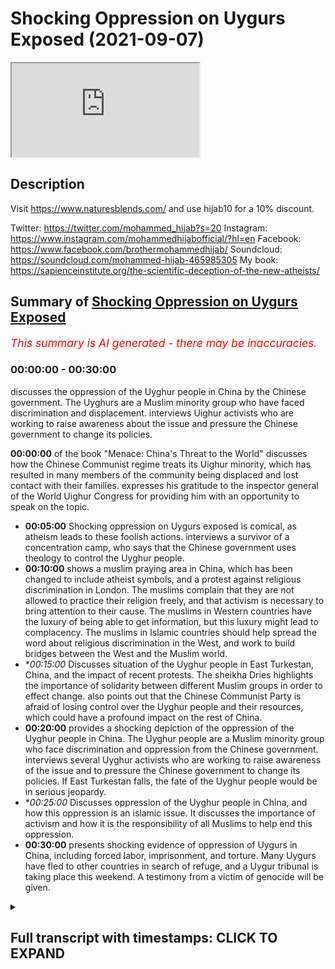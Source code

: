 # Shocking  Oppression on Uygurs Exposed (2021-09-07)

<iframe loading='lazy' src='https://www.youtube.com/embed/zV3CBrQuYGE'></iframe>

## Description

Visit https://www.naturesblends.com/ and use hijab10 for a 10% discount. 

Twitter: https://twitter.com/mohammed_hijab?s=20
Instagram: https://www.instagram.com/mohammedhijabofficial/?hl=en
Facebook: https://www.facebook.com/brothermohammedhijab/
Soundcloud: https://soundcloud.com/mohammed-hijab-465985305
My book: https://sapienceinstitute.org/the-scientific-deception-of-the-new-atheists/

## Summary of [Shocking Oppression on Uygurs Exposed](https://www.youtube.com/watch?v=zV3CBrQuYGE)


*<span style="color:red; font-size:125%">This summary is AI generated - there may be inaccuracies</span>. [](/)*

### <a onclick="modifyYTiframeseektime('0')">00:00:00</a> - <a onclick="modifyYTiframeseektime('1800')">00:30:00</a>

 discusses the oppression of the Uyghur people in China by the Chinese government. The Uyghurs are a Muslim minority group who have faced discrimination and displacement.  interviews Uighur activists who are working to raise awareness about the issue and pressure the Chinese government to change its policies.

**<a onclick="modifyYTiframeseektime('0')">00:00:00</a>** of the book "Menace: China's Threat to the World" discusses how the Chinese Communist regime treats its Uighur minority, which has resulted in many members of the community being displaced and lost contact with their families. expresses his gratitude to the inspector general of the World Uighur Congress for providing him with an opportunity to speak on the topic.
* **<a onclick="modifyYTiframeseektime('300')">00:05:00</a>** Shocking oppression on Uygurs exposed is comical, as atheism leads to these foolish actions. interviews a survivor of a concentration camp, who says that the Chinese government uses theology to control the Uyghur people.
* **<a onclick="modifyYTiframeseektime('600')">00:10:00</a>**  shows a muslim praying area in China, which has been changed to include atheist symbols, and a protest against religious discrimination in London. The muslims complain that they are not allowed to practice their religion freely, and that activism is necessary to bring attention to their cause. The muslims in Western countries have the luxury of being able to get information, but this luxury might lead to complacency. The muslims in Islamic countries should help spread the word about religious discrimination in the West, and work to build bridges between the West and the Muslim world.
* **<a onclick="modifyYTiframeseektime('900')">00:15:00</a>* Discusses situation of the Uyghur people in East Turkestan, China, and the impact of recent protests. The sheikha Dries highlights the importance of solidarity between different Muslim groups in order to effect change.  also points out that the Chinese Communist Party is afraid of losing control over the Uyghur people and their resources, which could have a profound impact on the rest of China.
* **<a onclick="modifyYTiframeseektime('1200')">00:20:00</a>**  provides a shocking depiction of the oppression of the Uyghur people in China. The Uyghur people are a Muslim minority group who face discrimination and oppression from the Chinese government.  interviews several Uyghur activists who are working to raise awareness of the issue and to pressure the Chinese government to change its policies. If East Turkestan falls, the fate of the Uyghur people would be in serious jeopardy.
* **<a onclick="modifyYTiframeseektime('1500')">00:25:00</a>* Discusses oppression of the Uyghur people in China, and how this oppression is an islamic issue. It discusses the importance of activism and how it is the responsibility of all Muslims to help end this oppression.
* **<a onclick="modifyYTiframeseektime('1800')">00:30:00</a>**  presents shocking evidence of oppression of Uygurs in China, including forced labor, imprisonment, and torture. Many Uygurs have fled to other countries in search of refuge, and a Uygur tribunal is taking place this weekend. A testimony from a victim of genocide will be given.

<details><summary><h2>Full transcript with timestamps: CLICK TO EXPAND</h2></summary>

<a onclick="modifyYTiframeseektime('3')">0:00:03</a> how are you guys doing i am joined with  
<a onclick="modifyYTiframeseektime('5')">0:00:05</a> a very very special guest that i'm not  
<a onclick="modifyYTiframeseektime('6')">0:00:06</a> talking about  
<a onclick="modifyYTiframeseektime('8')">0:00:08</a> he is very special but we're talking  
<a onclick="modifyYTiframeseektime('9')">0:00:09</a> about  
<a onclick="modifyYTiframeseektime('11')">0:00:11</a> who is the inspector general of the  
<a onclick="modifyYTiframeseektime('13')">0:00:13</a> world uighur congress assalamu  
<a onclick="modifyYTiframeseektime('18')">0:00:18</a> it's a pleasure to have you it's a it's  
<a onclick="modifyYTiframeseektime('19')">0:00:19</a> a real pleasure to have you finally i  
<a onclick="modifyYTiframeseektime('21')">0:00:21</a> mean we you know sabor has said some  
<a onclick="modifyYTiframeseektime('23')">0:00:23</a> really amazing things about you and we  
<a onclick="modifyYTiframeseektime('24')">0:00:24</a> know the work that you're doing in terms  
<a onclick="modifyYTiframeseektime('26')">0:00:26</a> of the activism and indeed the academia  
<a onclick="modifyYTiframeseektime('28')">0:00:28</a> i mean this is a book of yours isn't it  
<a onclick="modifyYTiframeseektime('30')">0:00:30</a> yes  
<a onclick="modifyYTiframeseektime('31')">0:00:31</a> i'm very honored uh to have this  
<a onclick="modifyYTiframeseektime('33')">0:00:33</a> opportunity especially my from my uh  
<a onclick="modifyYTiframeseektime('36')">0:00:36</a> brothers and sisters in face my own  
<a onclick="modifyYTiframeseektime('39')">0:00:39</a> religion  
<a onclick="modifyYTiframeseektime('40')">0:00:40</a> talking about their brothers and sisters  
<a onclick="modifyYTiframeseektime('43')">0:00:43</a> and the voiceless people right now in  
<a onclick="modifyYTiframeseektime('45')">0:00:45</a> concentration camp in china  
<a onclick="modifyYTiframeseektime('47')">0:00:47</a> where they have to denounce their  
<a onclick="modifyYTiframeseektime('49')">0:00:49</a> religion  
<a onclick="modifyYTiframeseektime('50')">0:00:50</a> the coffee of qurans were burnt the  
<a onclick="modifyYTiframeseektime('53')">0:00:53</a> mosque turned in the  
<a onclick="modifyYTiframeseektime('55')">0:00:55</a> uh  
<a onclick="modifyYTiframeseektime('56')">0:00:56</a> bars  
<a onclick="modifyYTiframeseektime('57')">0:00:57</a> and  
<a onclick="modifyYTiframeseektime('58')">0:00:58</a> they see islam religion as a illness  
<a onclick="modifyYTiframeseektime('61')">0:01:01</a> backwardness  
<a onclick="modifyYTiframeseektime('62')">0:01:02</a> and they want to the chinese communist  
<a onclick="modifyYTiframeseektime('65')">0:01:05</a> regime want to rewrite the quran openly  
<a onclick="modifyYTiframeseektime('67')">0:01:07</a> telling a chinese version of islam  
<a onclick="modifyYTiframeseektime('71')">0:01:11</a> and in this time  
<a onclick="modifyYTiframeseektime('72')">0:01:12</a> uh  
<a onclick="modifyYTiframeseektime('73')">0:01:13</a> to have you now in your show like your  
<a onclick="modifyYTiframeseektime('76')">0:01:16</a> brother  
<a onclick="modifyYTiframeseektime('76')">0:01:16</a> and it's very honor just for me like  
<a onclick="modifyYTiframeseektime('80')">0:01:20</a> uh who has uh doesn't know if  
<a onclick="modifyYTiframeseektime('84')">0:01:24</a> my father  
<a onclick="modifyYTiframeseektime('85')">0:01:25</a> mother or my sisters and the brother  
<a onclick="modifyYTiframeseektime('87')">0:01:27</a> alive or not almost four years  
<a onclick="modifyYTiframeseektime('90')">0:01:30</a> i'm not only one i'm one of the hundreds  
<a onclick="modifyYTiframeseektime('93')">0:01:33</a> uh thousands of weaker people around the  
<a onclick="modifyYTiframeseektime('96')">0:01:36</a> world in diaspora  
<a onclick="modifyYTiframeseektime('98')">0:01:38</a> we go in the bed you know without  
<a onclick="modifyYTiframeseektime('100')">0:01:40</a> knowing knowing our loved one is still  
<a onclick="modifyYTiframeseektime('103')">0:01:43</a> life or not our sister is raped or not  
<a onclick="modifyYTiframeseektime('107')">0:01:47</a> our children you know raising an  
<a onclick="modifyYTiframeseektime('110')">0:01:50</a> atheist system and these circumstances  
<a onclick="modifyYTiframeseektime('113')">0:01:53</a> uh we in diaspora so we were people left  
<a onclick="modifyYTiframeseektime('116')">0:01:56</a> alone  
<a onclick="modifyYTiframeseektime('117')">0:01:57</a> and uh we need you know like a like a  
<a onclick="modifyYTiframeseektime('121')">0:02:01</a> talk like this and that did give us you  
<a onclick="modifyYTiframeseektime('123')">0:02:03</a> know hope  
<a onclick="modifyYTiframeseektime('124')">0:02:04</a> and  
<a onclick="modifyYTiframeseektime('125')">0:02:05</a> uh  
<a onclick="modifyYTiframeseektime('126')">0:02:06</a> i'm very uh happy  
<a onclick="modifyYTiframeseektime('128')">0:02:08</a> to be with you thank you well i what you  
<a onclick="modifyYTiframeseektime('130')">0:02:10</a> just said there really struck a chord in  
<a onclick="modifyYTiframeseektime('133')">0:02:13</a> my heart because it was something i mean  
<a onclick="modifyYTiframeseektime('135')">0:02:15</a> we've heard this before with dr borhan  
<a onclick="modifyYTiframeseektime('137')">0:02:17</a> haven't we i know it's just so painful  
<a onclick="modifyYTiframeseektime('139')">0:02:19</a> to hear so it makes me  
<a onclick="modifyYTiframeseektime('141')">0:02:21</a> like the emotions it stirs within me  
<a onclick="modifyYTiframeseektime('143')">0:02:23</a> when someone says this to me is you feel  
<a onclick="modifyYTiframeseektime('145')">0:02:25</a> sad you feel sorry but then you feel so  
<a onclick="modifyYTiframeseektime('146')">0:02:26</a> angry as well don't you just knowing  
<a onclick="modifyYTiframeseektime('148')">0:02:28</a> that there are people out there  
<a onclick="modifyYTiframeseektime('150')">0:02:30</a> that are responsible for this kind of  
<a onclick="modifyYTiframeseektime('151')">0:02:31</a> thing yeah you know i want to ask you a  
<a onclick="modifyYTiframeseektime('153')">0:02:33</a> little bit more about your story  
<a onclick="modifyYTiframeseektime('158')">0:02:38</a> tell us you've just said something like  
<a onclick="modifyYTiframeseektime('160')">0:02:40</a> i've never heard from that many human  
<a onclick="modifyYTiframeseektime('161')">0:02:41</a> beings in the world  
<a onclick="modifyYTiframeseektime('163')">0:02:43</a> even in the worst most affected areas in  
<a onclick="modifyYTiframeseektime('166')">0:02:46</a> the world and i've been  
<a onclick="modifyYTiframeseektime('167')">0:02:47</a> to bad areas most badly affected areas  
<a onclick="modifyYTiframeseektime('170')">0:02:50</a> i've been to cox's bazar seen the the  
<a onclick="modifyYTiframeseektime('172')">0:02:52</a> rohingya i've seen people in outer  
<a onclick="modifyYTiframeseektime('174')">0:02:54</a> sub-saharan africa i've seen people in  
<a onclick="modifyYTiframeseektime('176')">0:02:56</a> the middle east i've seen it but  
<a onclick="modifyYTiframeseektime('178')">0:02:58</a> many people don't not many people have  
<a onclick="modifyYTiframeseektime('180')">0:03:00</a> the same kind of thing that they can  
<a onclick="modifyYTiframeseektime('182')">0:03:02</a> tell me that they don't know where their  
<a onclick="modifyYTiframeseektime('184')">0:03:04</a> family are still alive or not  
<a onclick="modifyYTiframeseektime('186')">0:03:06</a> when was the last time you spoke to your  
<a onclick="modifyYTiframeseektime('188')">0:03:08</a> parents  
<a onclick="modifyYTiframeseektime('189')">0:03:09</a> last time i spoke my mom 25th april  
<a onclick="modifyYTiframeseektime('193')">0:03:13</a> 2017.  
<a onclick="modifyYTiframeseektime('196')">0:03:16</a> i have a open letter to my mom end of  
<a onclick="modifyYTiframeseektime('199')">0:03:19</a> this book  
<a onclick="modifyYTiframeseektime('200')">0:03:20</a> and  
<a onclick="modifyYTiframeseektime('201')">0:03:21</a> you know uh  
<a onclick="modifyYTiframeseektime('203')">0:03:23</a> what  
<a onclick="modifyYTiframeseektime('204')">0:03:24</a> every day uh if i pray whatever do i do  
<a onclick="modifyYTiframeseektime('208')">0:03:28</a> i i tell you know allah  
<a onclick="modifyYTiframeseektime('219')">0:03:39</a> have mercy on uh living on our debt yes  
<a onclick="modifyYTiframeseektime('222')">0:03:42</a> if they did allah bless them if they're  
<a onclick="modifyYTiframeseektime('225')">0:03:45</a> alive allah bless them that is the pray  
<a onclick="modifyYTiframeseektime('229')">0:03:49</a> right now you know  
<a onclick="modifyYTiframeseektime('230')">0:03:50</a> as we were muslim uh we are doing uh  
<a onclick="modifyYTiframeseektime('234')">0:03:54</a> right now and  
<a onclick="modifyYTiframeseektime('236')">0:03:56</a> i want to tell uh one simple story  
<a onclick="modifyYTiframeseektime('241')">0:04:01</a> the chinese communist regime  
<a onclick="modifyYTiframeseektime('244')">0:04:04</a> if they put  
<a onclick="modifyYTiframeseektime('245')">0:04:05</a> a person in concentration camp  
<a onclick="modifyYTiframeseektime('248')">0:04:08</a> this now because i interviewed some  
<a onclick="modifyYTiframeseektime('251')">0:04:11</a> campus survivor for this book they put  
<a onclick="modifyYTiframeseektime('254')">0:04:14</a> in this video continue this is a book  
<a onclick="modifyYTiframeseektime('256')">0:04:16</a> that you can get online yes uh it's in  
<a onclick="modifyYTiframeseektime('258')">0:04:18</a> amazon it's called menace  
<a onclick="modifyYTiframeseektime('261')">0:04:21</a> yes you get on amazon yes okay there is  
<a onclick="modifyYTiframeseektime('264')">0:04:24</a> a kindle version tour and  
<a onclick="modifyYTiframeseektime('266')">0:04:26</a> you can download worldwide and they if  
<a onclick="modifyYTiframeseektime('269')">0:04:29</a> they put in the jail first time they  
<a onclick="modifyYTiframeseektime('270')">0:04:30</a> tell them you know  
<a onclick="modifyYTiframeseektime('272')">0:04:32</a> they will  
<a onclick="modifyYTiframeseektime('274')">0:04:34</a> tell them you are here  
<a onclick="modifyYTiframeseektime('276')">0:04:36</a> nobodies no you are here  
<a onclick="modifyYTiframeseektime('279')">0:04:39</a> your relatives don't know you are here  
<a onclick="modifyYTiframeseektime('282')">0:04:42</a> even  
<a onclick="modifyYTiframeseektime('284')">0:04:44</a> your god doesn't know australia you are  
<a onclick="modifyYTiframeseektime('287')">0:04:47</a> here  
<a onclick="modifyYTiframeseektime('288')">0:04:48</a> if he knows  
<a onclick="modifyYTiframeseektime('289')">0:04:49</a> he should come  
<a onclick="modifyYTiframeseektime('291')">0:04:51</a> pick  
<a onclick="modifyYTiframeseektime('292')">0:04:52</a> you up  
<a onclick="modifyYTiframeseektime('293')">0:04:53</a> this is this is  
<a onclick="modifyYTiframeseektime('295')">0:04:55</a> this this attack is this they have no  
<a onclick="modifyYTiframeseektime('297')">0:04:57</a> idea  
<a onclick="modifyYTiframeseektime('298')">0:04:58</a> yeah they have no idea how that word  
<a onclick="modifyYTiframeseektime('299')">0:04:59</a> will come us to want them did they have  
<a onclick="modifyYTiframeseektime('301')">0:05:01</a> no idea how that word will come back to  
<a onclick="modifyYTiframeseektime('303')">0:05:03</a> haunt them that very word  
<a onclick="modifyYTiframeseektime('305')">0:05:05</a> yes it's it's comical that the the  
<a onclick="modifyYTiframeseektime('307')">0:05:07</a> atheism leads to them to this kind of  
<a onclick="modifyYTiframeseektime('309')">0:05:09</a> foolishness yes and sorry sorry to  
<a onclick="modifyYTiframeseektime('311')">0:05:11</a> interrupt you but i have to make a  
<a onclick="modifyYTiframeseektime('312')">0:05:12</a> comment about this really  
<a onclick="modifyYTiframeseektime('314')">0:05:14</a> it shows you  
<a onclick="modifyYTiframeseektime('315')">0:05:15</a> for those individuals who say that  
<a onclick="modifyYTiframeseektime('319')">0:05:19</a> atheism materialism all these kinds have  
<a onclick="modifyYTiframeseektime('321')">0:05:21</a> nothing to do  
<a onclick="modifyYTiframeseektime('322')">0:05:22</a> with  
<a onclick="modifyYTiframeseektime('323')">0:05:23</a> on the ground stuff these guys are  
<a onclick="modifyYTiframeseektime('325')">0:05:25</a> attacking religion  
<a onclick="modifyYTiframeseektime('326')">0:05:26</a> on on atheistic grounds your god doesn't  
<a onclick="modifyYTiframeseektime('328')">0:05:28</a> what have you got so why is he bringing  
<a onclick="modifyYTiframeseektime('330')">0:05:30</a> theology into this yeah absolutely as  
<a onclick="modifyYTiframeseektime('332')">0:05:32</a> you'll find in his book the  
<a onclick="modifyYTiframeseektime('334')">0:05:34</a> concentration camp survivors  
<a onclick="modifyYTiframeseektime('336')">0:05:36</a> give a detailed account what happens one  
<a onclick="modifyYTiframeseektime('338')">0:05:38</a> of the uh survivors uh sister zuma dawud  
<a onclick="modifyYTiframeseektime('341')">0:05:41</a> who uh i interviewed previously as well  
<a onclick="modifyYTiframeseektime('344')">0:05:44</a> she said on the first day when you're  
<a onclick="modifyYTiframeseektime('346')">0:05:46</a> there they teach you that there is no  
<a onclick="modifyYTiframeseektime('347')">0:05:47</a> allah like that's part of their  
<a onclick="modifyYTiframeseektime('349')">0:05:49</a> curriculum why is that why are they so  
<a onclick="modifyYTiframeseektime('350')">0:05:50</a> angry about the theology  
<a onclick="modifyYTiframeseektime('353')">0:05:53</a> well i just wanted to so in association  
<a onclick="modifyYTiframeseektime('356')">0:05:56</a> they have built these camps they've  
<a onclick="modifyYTiframeseektime('357')">0:05:57</a> built these concrete prisons they have  
<a onclick="modifyYTiframeseektime('360')">0:06:00</a> spent millions of pounds and they have  
<a onclick="modifyYTiframeseektime('362')">0:06:02</a> erected these structures in east  
<a onclick="modifyYTiframeseektime('365')">0:06:05</a> turkestan because the people refuse to  
<a onclick="modifyYTiframeseektime('367')">0:06:07</a> give up  
<a onclick="modifyYTiframeseektime('368')">0:06:08</a> that's why they exist because if the  
<a onclick="modifyYTiframeseektime('369')">0:06:09</a> uyghurs gave up  
<a onclick="modifyYTiframeseektime('371')">0:06:11</a> there would be no need for these camps  
<a onclick="modifyYTiframeseektime('372')">0:06:12</a> so these camps exist because the people  
<a onclick="modifyYTiframeseektime('374')">0:06:14</a> refuse to give up islam if you're if you  
<a onclick="modifyYTiframeseektime('376')">0:06:16</a> look uh  
<a onclick="modifyYTiframeseektime('378')">0:06:18</a> i will cut you will cut  
<a onclick="modifyYTiframeseektime('382')">0:06:22</a> there are a 1.4 billion people living in  
<a onclick="modifyYTiframeseektime('386')">0:06:26</a> china  
<a onclick="modifyYTiframeseektime('387')">0:06:27</a> and that we were muslim uh what the  
<a onclick="modifyYTiframeseektime('389')">0:06:29</a> chinese in their statistic it's always  
<a onclick="modifyYTiframeseektime('392')">0:06:32</a> the lowest they say 12 million uh we  
<a onclick="modifyYTiframeseektime('395')">0:06:35</a> were muslims  
<a onclick="modifyYTiframeseektime('397')">0:06:37</a> with the kazakh as other turkic muslims  
<a onclick="modifyYTiframeseektime('400')">0:06:40</a> maybe you are we are 15 million muslims  
<a onclick="modifyYTiframeseektime('404')">0:06:44</a> they couldn't  
<a onclick="modifyYTiframeseektime('406')">0:06:46</a> eradicate our religion or culture last  
<a onclick="modifyYTiframeseektime('409')">0:06:49</a> 17 70 years  
<a onclick="modifyYTiframeseektime('412')">0:06:52</a> we you know they they this is not the  
<a onclick="modifyYTiframeseektime('415')">0:06:55</a> first time they burnt a copy of korans  
<a onclick="modifyYTiframeseektime('418')">0:06:58</a> they burnt a coffee of qurans and then  
<a onclick="modifyYTiframeseektime('421')">0:07:01</a> greatly forward in 60s culture  
<a onclick="modifyYTiframeseektime('424')">0:07:04</a> revolution in 70s  
<a onclick="modifyYTiframeseektime('426')">0:07:06</a> they you know destroyed the mosque at  
<a onclick="modifyYTiframeseektime('428')">0:07:08</a> that time even look in kashgar is it  
<a onclick="modifyYTiframeseektime('430')">0:07:10</a> like a bohara or samarkand the ancient  
<a onclick="modifyYTiframeseektime('432')">0:07:12</a> city in central asia where the madrid  
<a onclick="modifyYTiframeseektime('435')">0:07:15</a> you know for the theology for islamic  
<a onclick="modifyYTiframeseektime('437')">0:07:17</a> religion  
<a onclick="modifyYTiframeseektime('439')">0:07:19</a> very famous city  
<a onclick="modifyYTiframeseektime('441')">0:07:21</a> they left there in the  
<a onclick="modifyYTiframeseektime('443')">0:07:23</a> end of seventies  
<a onclick="modifyYTiframeseektime('445')">0:07:25</a> two mosque in in kashkar  
<a onclick="modifyYTiframeseektime('448')">0:07:28</a> but  
<a onclick="modifyYTiframeseektime('449')">0:07:29</a> we as a we were muslim you know we get a  
<a onclick="modifyYTiframeseektime('452')">0:07:32</a> little bit  
<a onclick="modifyYTiframeseektime('454')">0:07:34</a> uh  
<a onclick="modifyYTiframeseektime('454')">0:07:34</a> of a little bit tolerated freedom we  
<a onclick="modifyYTiframeseektime('457')">0:07:37</a> built our mosque  
<a onclick="modifyYTiframeseektime('459')">0:07:39</a> we you know get our religion again yes  
<a onclick="modifyYTiframeseektime('462')">0:07:42</a> and  
<a onclick="modifyYTiframeseektime('462')">0:07:42</a> our religion islamic religion  
<a onclick="modifyYTiframeseektime('465')">0:07:45</a> saved us  
<a onclick="modifyYTiframeseektime('466')">0:07:46</a> to become kafir or like a high chinese  
<a onclick="modifyYTiframeseektime('470')">0:07:50</a> atheist imagine that islam  
<a onclick="modifyYTiframeseektime('473')">0:07:53</a> saved we were people  
<a onclick="modifyYTiframeseektime('475')">0:07:55</a> in  
<a onclick="modifyYTiframeseektime('476')">0:07:56</a> 1.4 million  
<a onclick="modifyYTiframeseektime('478')">0:07:58</a> people's around  
<a onclick="modifyYTiframeseektime('480')">0:08:00</a> and that's the why why why they  
<a onclick="modifyYTiframeseektime('482')">0:08:02</a> attacking the religion they say you know  
<a onclick="modifyYTiframeseektime('484')">0:08:04</a> to assimilate them to educate them  
<a onclick="modifyYTiframeseektime('487')">0:08:07</a> i have to take their belief their faith  
<a onclick="modifyYTiframeseektime('490')">0:08:10</a> i attacked them their face diminish them  
<a onclick="modifyYTiframeseektime('493')">0:08:13</a> you know and that's to do what they  
<a onclick="modifyYTiframeseektime('495')">0:08:15</a> attach and and this is this is not just  
<a onclick="modifyYTiframeseektime('498')">0:08:18</a> a war against we were muslim that's the  
<a onclick="modifyYTiframeseektime('501')">0:08:21</a> war  
<a onclick="modifyYTiframeseektime('502')">0:08:22</a> against islamic belief on faith  
<a onclick="modifyYTiframeseektime('506')">0:08:26</a> the islamic faith is not just belong to  
<a onclick="modifyYTiframeseektime('508')">0:08:28</a> we were muslim it's about the old umba  
<a onclick="modifyYTiframeseektime('510')">0:08:30</a> islami yes quranic is not the book holy  
<a onclick="modifyYTiframeseektime('514')">0:08:34</a> book for the uyghurs  
<a onclick="modifyYTiframeseektime('516')">0:08:36</a> it's the book for all muslims  
<a onclick="modifyYTiframeseektime('518')">0:08:38</a> and the masjid is masjid allah  
<a onclick="modifyYTiframeseektime('521')">0:08:41</a> house of allah yes if they be turned in  
<a onclick="modifyYTiframeseektime('524')">0:08:44</a> the bar okay we are just responsible  
<a onclick="modifyYTiframeseektime('527')">0:08:47</a> what what we can do  
<a onclick="modifyYTiframeseektime('529')">0:08:49</a> for this is every muslim believer is  
<a onclick="modifyYTiframeseektime('532')">0:08:52</a> responsible  
<a onclick="modifyYTiframeseektime('533')">0:08:53</a> stand against  
<a onclick="modifyYTiframeseektime('535')">0:08:55</a> this  
<a onclick="modifyYTiframeseektime('536')">0:08:56</a> war and faith  
<a onclick="modifyYTiframeseektime('538')">0:08:58</a> war against islam yes you know this is  
<a onclick="modifyYTiframeseektime('540')">0:09:00</a> something very important the chinese  
<a onclick="modifyYTiframeseektime('542')">0:09:02</a> communist party says this is an internal  
<a onclick="modifyYTiframeseektime('545')">0:09:05</a> matter  
<a onclick="modifyYTiframeseektime('546')">0:09:06</a> we say anybody that says  
<a onclick="modifyYTiframeseektime('548')">0:09:08</a> and you oppress them this is not an  
<a onclick="modifyYTiframeseektime('550')">0:09:10</a> internal matter this is a matter that  
<a onclick="modifyYTiframeseektime('552')">0:09:12</a> goes and reaches the entire muslim world  
<a onclick="modifyYTiframeseektime('555')">0:09:15</a> so they want us to give up and say oh  
<a onclick="modifyYTiframeseektime('558')">0:09:18</a> here's the border so these people are  
<a onclick="modifyYTiframeseektime('560')">0:09:20</a> being oppressed don't worry about them  
<a onclick="modifyYTiframeseektime('561')">0:09:21</a> but if you look at what they're  
<a onclick="modifyYTiframeseektime('563')">0:09:23</a> attacking they're not attacking them  
<a onclick="modifyYTiframeseektime('565')">0:09:25</a> just being very good they're attacking  
<a onclick="modifyYTiframeseektime('566')">0:09:26</a> them because they believe in  
<a onclick="modifyYTiframeseektime('569')">0:09:29</a> allah now sheikh  
<a onclick="modifyYTiframeseektime('571')">0:09:31</a> spoke about you know the destruction of  
<a onclick="modifyYTiframeseektime('573')">0:09:33</a> the mosque the desecration of the quran  
<a onclick="modifyYTiframeseektime('575')">0:09:35</a> all of these things the rapes that  
<a onclick="modifyYTiframeseektime('576')">0:09:36</a> happen in these concentration camps the  
<a onclick="modifyYTiframeseektime('578')">0:09:38</a> separation of children hundreds of  
<a onclick="modifyYTiframeseektime('580')">0:09:40</a> thousands of children separated from  
<a onclick="modifyYTiframeseektime('581')">0:09:41</a> their parents but here's something i  
<a onclick="modifyYTiframeseektime('583')">0:09:43</a> just want everybody to picture  
<a onclick="modifyYTiframeseektime('586')">0:09:46</a> they would put their filthy communist  
<a onclick="modifyYTiframeseektime('588')">0:09:48</a> flag above the name of allah and they  
<a onclick="modifyYTiframeseektime('590')">0:09:50</a> would allow the world to watch that so  
<a onclick="modifyYTiframeseektime('592')">0:09:52</a> if you watch the  
<a onclick="modifyYTiframeseektime('593')">0:09:53</a> mosque  
<a onclick="modifyYTiframeseektime('595')">0:09:55</a> in the edgar mosque that you have in  
<a onclick="modifyYTiframeseektime('598')">0:09:58</a> kashgar  
<a onclick="modifyYTiframeseektime('599')">0:09:59</a> this mosque it had bismillah rahim at  
<a onclick="modifyYTiframeseektime('602')">0:10:02</a> the front this is a few years ago and  
<a onclick="modifyYTiframeseektime('604')">0:10:04</a> you find many muslims praying there now  
<a onclick="modifyYTiframeseektime('606')">0:10:06</a> they've removed the name of allah and  
<a onclick="modifyYTiframeseektime('607')">0:10:07</a> they've stuck their filthy flag on top  
<a onclick="modifyYTiframeseektime('610')">0:10:10</a> of the masjid  
<a onclick="modifyYTiframeseektime('611')">0:10:11</a> and  
<a onclick="modifyYTiframeseektime('612')">0:10:12</a> everybody around the world sees that  
<a onclick="modifyYTiframeseektime('614')">0:10:14</a> atheism is above allah  
<a onclick="modifyYTiframeseektime('617')">0:10:17</a> from their perspective that they believe  
<a onclick="modifyYTiframeseektime('619')">0:10:19</a> that this is the way forward and we say  
<a onclick="modifyYTiframeseektime('621')">0:10:21</a> allahu akbar allah is above atheism  
<a onclick="modifyYTiframeseektime('624')">0:10:24</a> allah is above communism allah is above  
<a onclick="modifyYTiframeseektime('626')">0:10:26</a> the chinese communist party so their  
<a onclick="modifyYTiframeseektime('628')">0:10:28</a> message is clear  
<a onclick="modifyYTiframeseektime('630')">0:10:30</a> it is we are at war with islam that is  
<a onclick="modifyYTiframeseektime('632')">0:10:32</a> their message and in the other masjids  
<a onclick="modifyYTiframeseektime('635')">0:10:35</a> you find the actual picture of xi  
<a onclick="modifyYTiframeseektime('636')">0:10:36</a> jinping you actually find his picture  
<a onclick="modifyYTiframeseektime('639')">0:10:39</a> now we know the pictures are not allowed  
<a onclick="modifyYTiframeseektime('640')">0:10:40</a> in these masjids we know that you're not  
<a onclick="modifyYTiframeseektime('642')">0:10:42</a> allowed to have these images in mosques  
<a onclick="modifyYTiframeseektime('644')">0:10:44</a> and they've put his picture in the  
<a onclick="modifyYTiframeseektime('646')">0:10:46</a> direction of the kaaba  
<a onclick="modifyYTiframeseektime('648')">0:10:48</a> and even in some places they have made  
<a onclick="modifyYTiframeseektime('651')">0:10:51</a> their own chinese communist parties azan  
<a onclick="modifyYTiframeseektime('654')">0:10:54</a> they've actually made their own  
<a onclick="modifyYTiframeseektime('657')">0:10:57</a> uh sort of thing about the mother the  
<a onclick="modifyYTiframeseektime('659')">0:10:59</a> motherland and this and this muslims on  
<a onclick="modifyYTiframeseektime('662')">0:11:02</a> eid have to listen to the national  
<a onclick="modifyYTiframeseektime('664')">0:11:04</a> anthem which is full of obviously  
<a onclick="modifyYTiframeseektime('665')">0:11:05</a> communist ideology so as sheikh haris is  
<a onclick="modifyYTiframeseektime('668')">0:11:08</a> saying this is not an internal matter  
<a onclick="modifyYTiframeseektime('670')">0:11:10</a> anybody who says  
<a onclick="modifyYTiframeseektime('672')">0:11:12</a> this should make your blood boil yeah  
<a onclick="modifyYTiframeseektime('674')">0:11:14</a> make you understand this is our  
<a onclick="modifyYTiframeseektime('675')">0:11:15</a> responsibility i want to ask a question  
<a onclick="modifyYTiframeseektime('677')">0:11:17</a> okay  
<a onclick="modifyYTiframeseektime('678')">0:11:18</a> going back to your situation here i you  
<a onclick="modifyYTiframeseektime('680')">0:11:20</a> are the head  
<a onclick="modifyYTiframeseektime('682')">0:11:22</a> of the biggest congress isn't it and  
<a onclick="modifyYTiframeseektime('684')">0:11:24</a> mostly inspector general indian society  
<a onclick="modifyYTiframeseektime('686')">0:11:26</a> you are the inspector general okay of  
<a onclick="modifyYTiframeseektime('689')">0:11:29</a> one of the most if not the most  
<a onclick="modifyYTiframeseektime('690')">0:11:30</a> influential the oldest it is it's the  
<a onclick="modifyYTiframeseektime('692')">0:11:32</a> actual representative of the uyghur  
<a onclick="modifyYTiframeseektime('694')">0:11:34</a> diocese right isn't it right so  
<a onclick="modifyYTiframeseektime('697')">0:11:37</a> what can we do on the ground this is my  
<a onclick="modifyYTiframeseektime('699')">0:11:39</a> question to you what can we do on the  
<a onclick="modifyYTiframeseektime('700')">0:11:40</a> ground uh  
<a onclick="modifyYTiframeseektime('703')">0:11:43</a> i am the general inspector of the world  
<a onclick="modifyYTiframeseektime('705')">0:11:45</a> world congress which is the umbrella  
<a onclick="modifyYTiframeseektime('707')">0:11:47</a> organization for the weaker people in  
<a onclick="modifyYTiframeseektime('709')">0:11:49</a> diaspora  
<a onclick="modifyYTiframeseektime('711')">0:11:51</a> we  
<a onclick="modifyYTiframeseektime('712')">0:11:52</a> our  
<a onclick="modifyYTiframeseektime('713')">0:11:53</a> member our leadership will elected by  
<a onclick="modifyYTiframeseektime('716')">0:11:56</a> the delegation delegation will be  
<a onclick="modifyYTiframeseektime('718')">0:11:58</a> elected by the people of estranis living  
<a onclick="modifyYTiframeseektime('721')">0:12:01</a> in the diaspora and three countries  
<a onclick="modifyYTiframeseektime('724')">0:12:04</a> we had last month's every election  
<a onclick="modifyYTiframeseektime('728')">0:12:08</a> for delegation for the next congress we  
<a onclick="modifyYTiframeseektime('730')">0:12:10</a> have in the 12th to november in prague  
<a onclick="modifyYTiframeseektime('733')">0:12:13</a> uh we here we are elected freely our  
<a onclick="modifyYTiframeseektime('735')">0:12:15</a> delegation it will be held in the next  
<a onclick="modifyYTiframeseektime('737')">0:12:17</a> congress  
<a onclick="modifyYTiframeseektime('738')">0:12:18</a> it it means the world iran congress is  
<a onclick="modifyYTiframeseektime('741')">0:12:21</a> represented in the old issue in the in  
<a onclick="modifyYTiframeseektime('744')">0:12:24</a> the world like a like a exiled  
<a onclick="modifyYTiframeseektime('747')">0:12:27</a> government or representative  
<a onclick="modifyYTiframeseektime('749')">0:12:29</a> so so this is quite a big thing big  
<a onclick="modifyYTiframeseektime('751')">0:12:31</a> things yes and we have local  
<a onclick="modifyYTiframeseektime('752')">0:12:32</a> organization and then in the uk and  
<a onclick="modifyYTiframeseektime('755')">0:12:35</a> europe and america and everywhere  
<a onclick="modifyYTiframeseektime('757')">0:12:37</a> and uh this is a like umbrella  
<a onclick="modifyYTiframeseektime('759')">0:12:39</a> organization  
<a onclick="modifyYTiframeseektime('761')">0:12:41</a> so  
<a onclick="modifyYTiframeseektime('761')">0:12:41</a> for your question what can be done yes  
<a onclick="modifyYTiframeseektime('765')">0:12:45</a> our our uh problem is not in western  
<a onclick="modifyYTiframeseektime('768')">0:12:48</a> country in western country there will be  
<a onclick="modifyYTiframeseektime('770')">0:12:50</a> reports about  
<a onclick="modifyYTiframeseektime('771')">0:12:51</a> we were a genocide many uh parliaments  
<a onclick="modifyYTiframeseektime('774')">0:12:54</a> you know declared it said we were  
<a onclick="modifyYTiframeseektime('776')">0:12:56</a> genocide and it will be held right now  
<a onclick="modifyYTiframeseektime('778')">0:12:58</a> here in the uk  
<a onclick="modifyYTiframeseektime('780')">0:13:00</a> our problem is to reach out our brothers  
<a onclick="modifyYTiframeseektime('784')">0:13:04</a> and the sisters in islamic countries  
<a onclick="modifyYTiframeseektime('787')">0:13:07</a> we asking them not you know fight for us  
<a onclick="modifyYTiframeseektime('790')">0:13:10</a> we asking them just pray for us  
<a onclick="modifyYTiframeseektime('793')">0:13:13</a> like every muslim pray for palestine  
<a onclick="modifyYTiframeseektime('795')">0:13:15</a> for the every muslim you know depressed  
<a onclick="modifyYTiframeseektime('798')">0:13:18</a> everywhere they praying for them we want  
<a onclick="modifyYTiframeseektime('801')">0:13:21</a> you know a part of this  
<a onclick="modifyYTiframeseektime('803')">0:13:23</a> we are there for a part of this yes we  
<a onclick="modifyYTiframeseektime('805')">0:13:25</a> want to just you know that our brother  
<a onclick="modifyYTiframeseektime('808')">0:13:28</a> and the muslim just pray for us and we  
<a onclick="modifyYTiframeseektime('810')">0:13:30</a> have difficulty  
<a onclick="modifyYTiframeseektime('812')">0:13:32</a> to reach out islamic countries  
<a onclick="modifyYTiframeseektime('814')">0:13:34</a> uh many reason maybe you know that where  
<a onclick="modifyYTiframeseektime('817')">0:13:37</a> we have  
<a onclick="modifyYTiframeseektime('818')">0:13:38</a> chinese influence on that on that  
<a onclick="modifyYTiframeseektime('821')">0:13:41</a> but  
<a onclick="modifyYTiframeseektime('822')">0:13:42</a> uh we have still in islamic countries  
<a onclick="modifyYTiframeseektime('824')">0:13:44</a> many institutions  
<a onclick="modifyYTiframeseektime('826')">0:13:46</a> many influential people  
<a onclick="modifyYTiframeseektime('828')">0:13:48</a> imams scholars i think we  
<a onclick="modifyYTiframeseektime('832')">0:13:52</a> we should reach to them through  
<a onclick="modifyYTiframeseektime('835')">0:13:55</a> uh the muslims living in western country  
<a onclick="modifyYTiframeseektime('839')">0:13:59</a> because  
<a onclick="modifyYTiframeseektime('840')">0:14:00</a> as a muslim  
<a onclick="modifyYTiframeseektime('841')">0:14:01</a> in western country  
<a onclick="modifyYTiframeseektime('843')">0:14:03</a> we have luxury to get information  
<a onclick="modifyYTiframeseektime('846')">0:14:06</a> but this luxury  
<a onclick="modifyYTiframeseektime('847')">0:14:07</a> make us  
<a onclick="modifyYTiframeseektime('850')">0:14:10</a> to inform  
<a onclick="modifyYTiframeseektime('851')">0:14:11</a> to inform responsibility to inform our  
<a onclick="modifyYTiframeseektime('854')">0:14:14</a> brothers and the sister islamic  
<a onclick="modifyYTiframeseektime('856')">0:14:16</a> countries what's happening there yeah if  
<a onclick="modifyYTiframeseektime('859')">0:14:19</a> they don't know yes we can you know tell  
<a onclick="modifyYTiframeseektime('861')">0:14:21</a> them look just  
<a onclick="modifyYTiframeseektime('864')">0:14:24</a> in one month you know one uh  
<a onclick="modifyYTiframeseektime('867')">0:14:27</a> of a friday you know talking about we  
<a onclick="modifyYTiframeseektime('870')">0:14:30</a> were issue from just you know  
<a onclick="modifyYTiframeseektime('872')">0:14:32</a> perspective of islam as a brotherhood  
<a onclick="modifyYTiframeseektime('874')">0:14:34</a> you know as a part of a new man  
<a onclick="modifyYTiframeseektime('876')">0:14:36</a> we had we had um a protest as you know  
<a onclick="modifyYTiframeseektime('880')">0:14:40</a> in london it was probably one of the  
<a onclick="modifyYTiframeseektime('881')">0:14:41</a> biggest protests first july yeah first  
<a onclick="modifyYTiframeseektime('883')">0:14:43</a> of july and it was pretty successful yep  
<a onclick="modifyYTiframeseektime('885')">0:14:45</a> we've heard that it has actually made  
<a onclick="modifyYTiframeseektime('888')">0:14:48</a> the chinese government make amendments  
<a onclick="modifyYTiframeseektime('889')">0:14:49</a> even on the ground  
<a onclick="modifyYTiframeseektime('891')">0:14:51</a> in  
<a onclick="modifyYTiframeseektime('892')">0:14:52</a> uh in china in east turkestan they made  
<a onclick="modifyYTiframeseektime('894')">0:14:54</a> them people go to eat prayers and stuff  
<a onclick="modifyYTiframeseektime('896')">0:14:56</a> like that do you think  
<a onclick="modifyYTiframeseektime('899')">0:14:59</a> that activism protesting and these kinds  
<a onclick="modifyYTiframeseektime('901')">0:15:01</a> of things has an impact  
<a onclick="modifyYTiframeseektime('903')">0:15:03</a> and if so how do you advise us to do  
<a onclick="modifyYTiframeseektime('905')">0:15:05</a> this  
<a onclick="modifyYTiframeseektime('907')">0:15:07</a> yes  
<a onclick="modifyYTiframeseektime('909')">0:15:09</a> almost chinese government shutdown  
<a onclick="modifyYTiframeseektime('912')">0:15:12</a> mosque almost four years  
<a onclick="modifyYTiframeseektime('914')">0:15:14</a> last year nobody  
<a onclick="modifyYTiframeseektime('916')">0:15:16</a> got a mosque to pray for the idol  
<a onclick="modifyYTiframeseektime('921')">0:15:21</a> ramadan yes  
<a onclick="modifyYTiframeseektime('922')">0:15:22</a> but this time  
<a onclick="modifyYTiframeseektime('923')">0:15:23</a> after uh  
<a onclick="modifyYTiframeseektime('925')">0:15:25</a> first of july  
<a onclick="modifyYTiframeseektime('926')">0:15:26</a> when the our brothers and sisters and  
<a onclick="modifyYTiframeseektime('929')">0:15:29</a> face muslims  
<a onclick="modifyYTiframeseektime('930')">0:15:30</a> went front of chinese embassy in london  
<a onclick="modifyYTiframeseektime('934')">0:15:34</a> which is like a chinese foreign ministry  
<a onclick="modifyYTiframeseektime('937')">0:15:37</a> for the china yes asking them we are  
<a onclick="modifyYTiframeseektime('940')">0:15:40</a> here  
<a onclick="modifyYTiframeseektime('941')">0:15:41</a> we want  
<a onclick="modifyYTiframeseektime('942')">0:15:42</a> ask about our about about our brothers  
<a onclick="modifyYTiframeseektime('945')">0:15:45</a> and sisters in east turkestan we are  
<a onclick="modifyYTiframeseektime('948')">0:15:48</a> here maybe allah you know maybe there  
<a onclick="modifyYTiframeseektime('950')">0:15:50</a> were  
<a onclick="modifyYTiframeseektime('952')">0:15:52</a> thousand thousands uh the the people  
<a onclick="modifyYTiframeseektime('954')">0:15:54</a> attended this demonstration yes maybe  
<a onclick="modifyYTiframeseektime('956')">0:15:56</a> allah showed them thousands hundred  
<a onclick="modifyYTiframeseektime('958')">0:15:58</a> thousands allah they get they get scared  
<a onclick="modifyYTiframeseektime('961')">0:16:01</a> and then the radio free asia reported  
<a onclick="modifyYTiframeseektime('964')">0:16:04</a> yes the chinese communist government  
<a onclick="modifyYTiframeseektime('967')">0:16:07</a> forced  
<a onclick="modifyYTiframeseektime('968')">0:16:08</a> we were muslims  
<a onclick="modifyYTiframeseektime('970')">0:16:10</a> over 60 years old to gamas  
<a onclick="modifyYTiframeseektime('973')">0:16:13</a> the police went to every at home you  
<a onclick="modifyYTiframeseektime('975')">0:16:15</a> know you go musk the people are scared  
<a onclick="modifyYTiframeseektime('977')">0:16:17</a> so you're telling me it has a material  
<a onclick="modifyYTiframeseektime('979')">0:16:19</a> impact to actually change impact  
<a onclick="modifyYTiframeseektime('984')">0:16:24</a> because you know  
<a onclick="modifyYTiframeseektime('985')">0:16:25</a> the chinese communist regime is very  
<a onclick="modifyYTiframeseektime('988')">0:16:28</a> afraid about  
<a onclick="modifyYTiframeseektime('990')">0:16:30</a> pr  
<a onclick="modifyYTiframeseektime('992')">0:16:32</a> especially in muslim countries and the  
<a onclick="modifyYTiframeseektime('994')">0:16:34</a> muslims because  
<a onclick="modifyYTiframeseektime('997')">0:16:37</a> china's money came first from muslim  
<a onclick="modifyYTiframeseektime('1000')">0:16:40</a> countries yes  
<a onclick="modifyYTiframeseektime('1002')">0:16:42</a> and if they lose the money if they lose  
<a onclick="modifyYTiframeseektime('1005')">0:16:45</a> the resource in muslim countries they  
<a onclick="modifyYTiframeseektime('1007')">0:16:47</a> will lose everything  
<a onclick="modifyYTiframeseektime('1009')">0:16:49</a> and it's crucial so this is working this  
<a onclick="modifyYTiframeseektime('1013')">0:16:53</a> is working we have to say now and we're  
<a onclick="modifyYTiframeseektime('1015')">0:16:55</a> going to mention this at the end once  
<a onclick="modifyYTiframeseektime('1016')">0:16:56</a> again that we we are going to organize  
<a onclick="modifyYTiframeseektime('1018')">0:16:58</a> another protest and it's going to be on  
<a onclick="modifyYTiframeseektime('1020')">0:17:00</a> this with the second of november 12th  
<a onclick="modifyYTiframeseektime('1021')">0:17:01</a> sorry 12th november which is the east  
<a onclick="modifyYTiframeseektime('1023')">0:17:03</a> turkestan national day yes because in  
<a onclick="modifyYTiframeseektime('1026')">0:17:06</a> 1933 and in 1944 they had their  
<a onclick="modifyYTiframeseektime('1029')">0:17:09</a> independence and it was crushed by the  
<a onclick="modifyYTiframeseektime('1030')">0:17:10</a> chinese machine yeah  
<a onclick="modifyYTiframeseektime('1032')">0:17:12</a> the chinese communist regime and the  
<a onclick="modifyYTiframeseektime('1035')">0:17:15</a> 12th of november in london and also  
<a onclick="modifyYTiframeseektime('1038')">0:17:18</a> inshallah in other cities in the world  
<a onclick="modifyYTiframeseektime('1039')">0:17:19</a> there's going to be a protest to speak  
<a onclick="modifyYTiframeseektime('1042')">0:17:22</a> up for the uyghur people now uh sheikha  
<a onclick="modifyYTiframeseektime('1045')">0:17:25</a> dries here he was speaking about  
<a onclick="modifyYTiframeseektime('1047')">0:17:27</a> obviously the impact of that protest but  
<a onclick="modifyYTiframeseektime('1050')">0:17:30</a> i would just i just want you to  
<a onclick="modifyYTiframeseektime('1051')">0:17:31</a> highlight something  
<a onclick="modifyYTiframeseektime('1052')">0:17:32</a> the chinese communist party you can  
<a onclick="modifyYTiframeseektime('1054')">0:17:34</a> imagine as a narcissistic dictator  
<a onclick="modifyYTiframeseektime('1058')">0:17:38</a> narcissism would not allow you to take  
<a onclick="modifyYTiframeseektime('1060')">0:17:40</a> any criticism they cannot take any  
<a onclick="modifyYTiframeseektime('1061')">0:17:41</a> criticism  
<a onclick="modifyYTiframeseektime('1063')">0:17:43</a> and especially if it has to do with  
<a onclick="modifyYTiframeseektime('1064')">0:17:44</a> money because it impacts them so even on  
<a onclick="modifyYTiframeseektime('1068')">0:17:48</a> social media tweeting  
<a onclick="modifyYTiframeseektime('1070')">0:17:50</a> making videos talking about it  
<a onclick="modifyYTiframeseektime('1074')">0:17:54</a> that has an impact which is tangible the  
<a onclick="modifyYTiframeseektime('1077')">0:17:57</a> protest definitely has one if you're at  
<a onclick="modifyYTiframeseektime('1079')">0:17:59</a> home share this video tell your friends  
<a onclick="modifyYTiframeseektime('1082')">0:18:02</a> and families about it go to your local  
<a onclick="modifyYTiframeseektime('1084')">0:18:04</a> imam and say why haven't you spoken  
<a onclick="modifyYTiframeseektime('1085')">0:18:05</a> about the ui people because i want  
<a onclick="modifyYTiframeseektime('1086')">0:18:06</a> everybody to remember something  
<a onclick="modifyYTiframeseektime('1088')">0:18:08</a> turkestan the land of turkistan which is  
<a onclick="modifyYTiframeseektime('1091')">0:18:11</a> an ancient land of islam  
<a onclick="modifyYTiframeseektime('1093')">0:18:13</a> this land became muslim over a thousand  
<a onclick="modifyYTiframeseektime('1097')">0:18:17</a> years ago  
<a onclick="modifyYTiframeseektime('1098')">0:18:18</a> and in this land we've had  
<a onclick="modifyYTiframeseektime('1100')">0:18:20</a> from this land  
<a onclick="modifyYTiframeseektime('1102')">0:18:22</a> people who've come to defend the holy  
<a onclick="modifyYTiframeseektime('1104')">0:18:24</a> lands of islam like sultan kutuz from  
<a onclick="modifyYTiframeseektime('1107')">0:18:27</a> egypt he was from turkestan barbara from  
<a onclick="modifyYTiframeseektime('1110')">0:18:30</a> uh the mughal empire who established the  
<a onclick="modifyYTiframeseektime('1112')">0:18:32</a> mughal empire he was from turkistan  
<a onclick="modifyYTiframeseektime('1116')">0:18:36</a> who defeated the romans and actually  
<a onclick="modifyYTiframeseektime('1118')">0:18:38</a> conquered the roman emperor was from  
<a onclick="modifyYTiframeseektime('1120')">0:18:40</a> turkestan and then of course the  
<a onclick="modifyYTiframeseektime('1122')">0:18:42</a> ottomans the cell jokes  
<a onclick="modifyYTiframeseektime('1124')">0:18:44</a> yeah oh  
<a onclick="modifyYTiframeseektime('1126')">0:18:46</a> and what we need to understand is islam  
<a onclick="modifyYTiframeseektime('1128')">0:18:48</a> has been supported has been given  
<a onclick="modifyYTiframeseektime('1131')">0:18:51</a> support from  
<a onclick="modifyYTiframeseektime('1133')">0:18:53</a> turkistan for hundreds and hundreds of  
<a onclick="modifyYTiframeseektime('1135')">0:18:55</a> years now they need us  
<a onclick="modifyYTiframeseektime('1137')">0:18:57</a> now they need our help and they have  
<a onclick="modifyYTiframeseektime('1139')">0:18:59</a> been islamists  
<a onclick="modifyYTiframeseektime('1140')">0:19:00</a> foreign  
<a onclick="modifyYTiframeseektime('1142')">0:19:02</a> which i think is a very important point  
<a onclick="modifyYTiframeseektime('1144')">0:19:04</a> and i want to put it to you as well  
<a onclick="modifyYTiframeseektime('1146')">0:19:06</a> uh you said something to me which i  
<a onclick="modifyYTiframeseektime('1147')">0:19:07</a> think  
<a onclick="modifyYTiframeseektime('1148')">0:19:08</a> was such a profound point that it should  
<a onclick="modifyYTiframeseektime('1150')">0:19:10</a> be on the public record  
<a onclick="modifyYTiframeseektime('1152')">0:19:12</a> you said you know of all of the the  
<a onclick="modifyYTiframeseektime('1154')">0:19:14</a> causes in the world you mentioned  
<a onclick="modifyYTiframeseektime('1155')">0:19:15</a> palestine you mentioned  
<a onclick="modifyYTiframeseektime('1157')">0:19:17</a> like the rohingya like there's so many  
<a onclick="modifyYTiframeseektime('1159')">0:19:19</a> horrible especially muslim-related  
<a onclick="modifyYTiframeseektime('1160')">0:19:20</a> causes like humanitarian causes  
<a onclick="modifyYTiframeseektime('1163')">0:19:23</a> you you once said something to me which  
<a onclick="modifyYTiframeseektime('1165')">0:19:25</a> really stuck you know which is that the  
<a onclick="modifyYTiframeseektime('1167')">0:19:27</a> weaker cause  
<a onclick="modifyYTiframeseektime('1168')">0:19:28</a> of all of those causes is potentially  
<a onclick="modifyYTiframeseektime('1171')">0:19:31</a> one of the most solvable causes  
<a onclick="modifyYTiframeseektime('1174')">0:19:34</a> because  
<a onclick="modifyYTiframeseektime('1175')">0:19:35</a> it's you know with the palestine issue  
<a onclick="modifyYTiframeseektime('1176')">0:19:36</a> for example the superpower is against us  
<a onclick="modifyYTiframeseektime('1178')">0:19:38</a> the superpower is in bed with israel  
<a onclick="modifyYTiframeseektime('1181')">0:19:41</a> they and not only is the superpower in  
<a onclick="modifyYTiframeseektime('1183')">0:19:43</a> bed with israelis it just seems  
<a onclick="modifyYTiframeseektime('1185')">0:19:45</a> impossible to get the you know the the  
<a onclick="modifyYTiframeseektime('1187')">0:19:47</a> objective met really unless something  
<a onclick="modifyYTiframeseektime('1189')">0:19:49</a> dramatic happens absolutely dramatic  
<a onclick="modifyYTiframeseektime('1192')">0:19:52</a> whereas with this situation here it  
<a onclick="modifyYTiframeseektime('1195')">0:19:55</a> seems to me that because the powers that  
<a onclick="modifyYTiframeseektime('1197')">0:19:57</a> be here the superpowers the hegemony the  
<a onclick="modifyYTiframeseektime('1199')">0:19:59</a> the british  
<a onclick="modifyYTiframeseektime('1200')">0:20:00</a> not british sorry the american hegemony  
<a onclick="modifyYTiframeseektime('1203')">0:20:03</a> is  
<a onclick="modifyYTiframeseektime('1204')">0:20:04</a> fair enough in an interdependent  
<a onclick="modifyYTiframeseektime('1206')">0:20:06</a> economic relationship with china because  
<a onclick="modifyYTiframeseektime('1208')">0:20:08</a> they both need each other economically  
<a onclick="modifyYTiframeseektime('1209')">0:20:09</a> but at the same time  
<a onclick="modifyYTiframeseektime('1211')">0:20:11</a> they are in a pr kind of cold proxy war  
<a onclick="modifyYTiframeseektime('1214')">0:20:14</a> yeah this could actually work  
<a onclick="modifyYTiframeseektime('1217')">0:20:17</a> there could be i believe that if we put  
<a onclick="modifyYTiframeseektime('1219')">0:20:19</a> enough pressure on china it doesn't have  
<a onclick="modifyYTiframeseektime('1221')">0:20:21</a> to be military pressure it really  
<a onclick="modifyYTiframeseektime('1223')">0:20:23</a> doesn't i think  
<a onclick="modifyYTiframeseektime('1224')">0:20:24</a> economy motivates these people like you  
<a onclick="modifyYTiframeseektime('1226')">0:20:26</a> said if it gets bad enough for these  
<a onclick="modifyYTiframeseektime('1228')">0:20:28</a> people they will stop doing what they  
<a onclick="modifyYTiframeseektime('1230')">0:20:30</a> are doing i genuinely believe that  
<a onclick="modifyYTiframeseektime('1233')">0:20:33</a> alleviation of this situation can happen  
<a onclick="modifyYTiframeseektime('1236')">0:20:36</a> with a lot of international pressure and  
<a onclick="modifyYTiframeseektime('1238')">0:20:38</a> pr alone  
<a onclick="modifyYTiframeseektime('1240')">0:20:40</a> pr with with a robust economic strategy  
<a onclick="modifyYTiframeseektime('1242')">0:20:42</a> as well which can be generated from the  
<a onclick="modifyYTiframeseektime('1244')">0:20:44</a> pr can alleviate the situation to a  
<a onclick="modifyYTiframeseektime('1246')">0:20:46</a> point which is completely  
<a onclick="modifyYTiframeseektime('1247')">0:20:47</a> indistinguishable from what we see at  
<a onclick="modifyYTiframeseektime('1249')">0:20:49</a> the moment do you think this is a fair  
<a onclick="modifyYTiframeseektime('1250')">0:20:50</a> representation yes it's a fair  
<a onclick="modifyYTiframeseektime('1252')">0:20:52</a> representation and  
<a onclick="modifyYTiframeseektime('1255')">0:20:55</a> as i said before you know uh the first  
<a onclick="modifyYTiframeseektime('1258')">0:20:58</a> of july impact yes and uh we are talking  
<a onclick="modifyYTiframeseektime('1261')">0:21:01</a> right now  
<a onclick="modifyYTiframeseektime('1262')">0:21:02</a> again at 12th november yesterday  
<a onclick="modifyYTiframeseektime('1265')">0:21:05</a> national day  
<a onclick="modifyYTiframeseektime('1266')">0:21:06</a> because this is  
<a onclick="modifyYTiframeseektime('1268')">0:21:08</a> national day if you look back  
<a onclick="modifyYTiframeseektime('1270')">0:21:10</a> the the the islamic republic of eastern  
<a onclick="modifyYTiframeseektime('1273')">0:21:13</a> 1933  
<a onclick="modifyYTiframeseektime('1275')">0:21:15</a> you know islam yet  
<a onclick="modifyYTiframeseektime('1279')">0:21:19</a> you know this is the islamic uh  
<a onclick="modifyYTiframeseektime('1283')">0:21:23</a> symbols and they ended  
<a onclick="modifyYTiframeseektime('1286')">0:21:26</a> establishing this republic there and  
<a onclick="modifyYTiframeseektime('1288')">0:21:28</a> this is the day you know 12th of  
<a onclick="modifyYTiframeseektime('1289')">0:21:29</a> november yes to go out and just stand  
<a onclick="modifyYTiframeseektime('1292')">0:21:32</a> you know for your brothers and the  
<a onclick="modifyYTiframeseektime('1294')">0:21:34</a> sisters in the historic stand say we are  
<a onclick="modifyYTiframeseektime('1297')">0:21:37</a> here we are hearing your voice you have  
<a onclick="modifyYTiframeseektime('1300')">0:21:40</a> to  
<a onclick="modifyYTiframeseektime('1303')">0:21:43</a> this is this is allah important and may  
<a onclick="modifyYTiframeseektime('1305')">0:21:45</a> i finish this yes right now we are  
<a onclick="modifyYTiframeseektime('1308')">0:21:48</a> working uh for that 12th of november  
<a onclick="modifyYTiframeseektime('1311')">0:21:51</a> just you know in the us uh and then  
<a onclick="modifyYTiframeseektime('1313')">0:21:53</a> australia canada and europe and the uh  
<a onclick="modifyYTiframeseektime('1317')">0:21:57</a> everywhere  
<a onclick="modifyYTiframeseektime('1318')">0:21:58</a> just as as a muslims  
<a onclick="modifyYTiframeseektime('1321')">0:22:01</a> as a muslims as a umma  
<a onclick="modifyYTiframeseektime('1323')">0:22:03</a> go to the front of chinese embassy  
<a onclick="modifyYTiframeseektime('1327')">0:22:07</a> and ask  
<a onclick="modifyYTiframeseektime('1329')">0:22:09</a> your brothers and sister and stand for  
<a onclick="modifyYTiframeseektime('1332')">0:22:12</a> the justice yes that's the crucial  
<a onclick="modifyYTiframeseektime('1334')">0:22:14</a> crucial we do it for every other we do  
<a onclick="modifyYTiframeseektime('1336')">0:22:16</a> it for palestine yes and we see the  
<a onclick="modifyYTiframeseektime('1338')">0:22:18</a> numbers for palestine cause this is  
<a onclick="modifyYTiframeseektime('1340')">0:22:20</a> important yes and palestinian blood is  
<a onclick="modifyYTiframeseektime('1342')">0:22:22</a> not more valuable than weaker blood this  
<a onclick="modifyYTiframeseektime('1344')">0:22:24</a> is a this is a fact and also i just  
<a onclick="modifyYTiframeseektime('1346')">0:22:26</a> wanted to say that you know uh the  
<a onclick="modifyYTiframeseektime('1348')">0:22:28</a> sheikh spoke about the 12th of november  
<a onclick="modifyYTiframeseektime('1351')">0:22:31</a> and that you know  
<a onclick="modifyYTiframeseektime('1352')">0:22:32</a> this is an islamic cause this is not  
<a onclick="modifyYTiframeseektime('1355')">0:22:35</a> some some something that muslims should  
<a onclick="modifyYTiframeseektime('1357')">0:22:37</a> shy away from  
<a onclick="modifyYTiframeseektime('1359')">0:22:39</a> east turkestan was the first islamic  
<a onclick="modifyYTiframeseektime('1361')">0:22:41</a> republic in the history of the world the  
<a onclick="modifyYTiframeseektime('1362')">0:22:42</a> first before any other islamic republics  
<a onclick="modifyYTiframeseektime('1365')">0:22:45</a> and even if you look at the the people  
<a onclick="modifyYTiframeseektime('1368')">0:22:48</a> that the old pictures of who's there you  
<a onclick="modifyYTiframeseektime('1370')">0:22:50</a> will find that there is a lot of islamic  
<a onclick="modifyYTiframeseektime('1373')">0:22:53</a> symbolism a lot of islamic slogans even  
<a onclick="modifyYTiframeseektime('1377')">0:22:57</a> when for example the uyghurs when they  
<a onclick="modifyYTiframeseektime('1379')">0:22:59</a> are you know they are representing their  
<a onclick="modifyYTiframeseektime('1381')">0:23:01</a> calls they will say  
<a onclick="modifyYTiframeseektime('1383')">0:23:03</a> dinam islam military  
<a onclick="modifyYTiframeseektime('1386')">0:23:06</a> turkish  
<a onclick="modifyYTiframeseektime('1394')">0:23:14</a> [Laughter]  
<a onclick="modifyYTiframeseektime('1396')">0:23:16</a> when i looked at this i said this is not  
<a onclick="modifyYTiframeseektime('1398')">0:23:18</a> a secular slogan this is not a slogan  
<a onclick="modifyYTiframeseektime('1402')">0:23:22</a> about you know  
<a onclick="modifyYTiframeseektime('1404')">0:23:24</a> communism the uyghurs are muslim this is  
<a onclick="modifyYTiframeseektime('1407')">0:23:27</a> their slogan they believe in this and we  
<a onclick="modifyYTiframeseektime('1410')">0:23:30</a> all know we all know that in islam  
<a onclick="modifyYTiframeseektime('1413')">0:23:33</a> if we do not help each other then one by  
<a onclick="modifyYTiframeseektime('1417')">0:23:37</a> one they will pick up each one allah and  
<a onclick="modifyYTiframeseektime('1419')">0:23:39</a> this is the thing you know uh sheikh  
<a onclick="modifyYTiframeseektime('1421')">0:23:41</a> haitham uh when he was speaking about  
<a onclick="modifyYTiframeseektime('1423')">0:23:43</a> the course he narrated a narration of  
<a onclick="modifyYTiframeseektime('1426')">0:23:46</a> the prophet sallallahu and i'm going to  
<a onclick="modifyYTiframeseektime('1426')">0:23:46</a> paraphrase it that if we do not help a  
<a onclick="modifyYTiframeseektime('1430')">0:23:50</a> person  
<a onclick="modifyYTiframeseektime('1431')">0:23:51</a> and they are in a difficult situation  
<a onclick="modifyYTiframeseektime('1434')">0:23:54</a> then it could be that allah puts us in  
<a onclick="modifyYTiframeseektime('1435')">0:23:55</a> that situation because we could have  
<a onclick="modifyYTiframeseektime('1437')">0:23:57</a> helped him we did it  
<a onclick="modifyYTiframeseektime('1438')">0:23:58</a> so what is to say the whole muslim world  
<a onclick="modifyYTiframeseektime('1440')">0:24:00</a> is silent on this issue  
<a onclick="modifyYTiframeseektime('1442')">0:24:02</a> and then one by one china does this to  
<a onclick="modifyYTiframeseektime('1445')">0:24:05</a> each muslim country  
<a onclick="modifyYTiframeseektime('1447')">0:24:07</a> you know it's uh this is something i  
<a onclick="modifyYTiframeseektime('1449')">0:24:09</a> heard from one uyghur activist and this  
<a onclick="modifyYTiframeseektime('1450')">0:24:10</a> wallahi stuck in my head  
<a onclick="modifyYTiframeseektime('1453')">0:24:13</a> east turkestan is islam's eastern  
<a onclick="modifyYTiframeseektime('1455')">0:24:15</a> fortress  
<a onclick="modifyYTiframeseektime('1456')">0:24:16</a> if that falls is game over that's your  
<a onclick="modifyYTiframeseektime('1460')">0:24:20</a> first point of stoppage and what is it  
<a onclick="modifyYTiframeseektime('1462')">0:24:22</a> what's what's being required just  
<a onclick="modifyYTiframeseektime('1464')">0:24:24</a> activism  
<a onclick="modifyYTiframeseektime('1466')">0:24:26</a> and just in the same way that  
<a onclick="modifyYTiframeseektime('1469')">0:24:29</a> israel stopped his actions in the recent  
<a onclick="modifyYTiframeseektime('1472')">0:24:32</a> conflict because of the outcry  
<a onclick="modifyYTiframeseektime('1475')">0:24:35</a> same way the chinese they'll give up  
<a onclick="modifyYTiframeseektime('1477')">0:24:37</a> they will give up they'll give up  
<a onclick="modifyYTiframeseektime('1478')">0:24:38</a> they'll be like worth it for them it's  
<a onclick="modifyYTiframeseektime('1479')">0:24:39</a> not worth it by the way  
<a onclick="modifyYTiframeseektime('1482')">0:24:42</a> what the stakes for israel are different  
<a onclick="modifyYTiframeseektime('1484')">0:24:44</a> to the states for china like you can  
<a onclick="modifyYTiframeseektime('1486')">0:24:46</a> imagine china you know saying whatever  
<a onclick="modifyYTiframeseektime('1488')">0:24:48</a> it's not worth it for us israel are not  
<a onclick="modifyYTiframeseektime('1490')">0:24:50</a> going to do that they'll say we're going  
<a onclick="modifyYTiframeseektime('1491')">0:24:51</a> to give up our country this is something  
<a onclick="modifyYTiframeseektime('1493')">0:24:53</a> they've been fighting for years  
<a onclick="modifyYTiframeseektime('1495')">0:24:55</a> for them it's different yeah and sorry  
<a onclick="modifyYTiframeseektime('1496')">0:24:56</a> just to just to uh clarify we're telling  
<a onclick="modifyYTiframeseektime('1498')">0:24:58</a> them don't genocide yeah so even don't  
<a onclick="modifyYTiframeseektime('1500')">0:25:00</a> rape women yeah so when it comes to  
<a onclick="modifyYTiframeseektime('1502')">0:25:02</a> israel or palestine  
<a onclick="modifyYTiframeseektime('1504')">0:25:04</a> it's totally different because the  
<a onclick="modifyYTiframeseektime('1505')">0:25:05</a> chinese call easter shinjang new  
<a onclick="modifyYTiframeseektime('1508')">0:25:08</a> territory they know it's not their  
<a onclick="modifyYTiframeseektime('1510')">0:25:10</a> territory that's what they call a new  
<a onclick="modifyYTiframeseektime('1511')">0:25:11</a> territory two in their constitution they  
<a onclick="modifyYTiframeseektime('1513')">0:25:13</a> recognize this an autonomous region so  
<a onclick="modifyYTiframeseektime('1516')">0:25:16</a> meaning it should have everything except  
<a onclick="modifyYTiframeseektime('1518')">0:25:18</a> foreign policy but it doesn't do that so  
<a onclick="modifyYTiframeseektime('1520')">0:25:20</a> even the chinese regime itself it  
<a onclick="modifyYTiframeseektime('1522')">0:25:22</a> understands this is not there's not the  
<a onclick="modifyYTiframeseektime('1524')">0:25:24</a> land but they know it's not their land  
<a onclick="modifyYTiframeseektime('1526')">0:25:26</a> but what we're saying is at this point  
<a onclick="modifyYTiframeseektime('1527')">0:25:27</a> in time there are so many objectives to  
<a onclick="modifyYTiframeseektime('1529')">0:25:29</a> be met before we're talking about this  
<a onclick="modifyYTiframeseektime('1531')">0:25:31</a> land being independent yeah we're  
<a onclick="modifyYTiframeseektime('1532')">0:25:32</a> talking about the genocide being stopped  
<a onclick="modifyYTiframeseektime('1535')">0:25:35</a> the the concentration camps there's so  
<a onclick="modifyYTiframeseektime('1536')">0:25:36</a> many things that can be improved  
<a onclick="modifyYTiframeseektime('1539')">0:25:39</a> and it's  
<a onclick="modifyYTiframeseektime('1540')">0:25:40</a> so many things that can be improved at  
<a onclick="modifyYTiframeseektime('1541')">0:25:41</a> lower stakes yeah do you see what i mean  
<a onclick="modifyYTiframeseektime('1544')">0:25:44</a> so i just feel like this is something we  
<a onclick="modifyYTiframeseektime('1546')">0:25:46</a> we must like partake in and it will be i  
<a onclick="modifyYTiframeseektime('1549')">0:25:49</a> think almost a form of discrimination i  
<a onclick="modifyYTiframeseektime('1551')">0:25:51</a> must say if we if we  
<a onclick="modifyYTiframeseektime('1553')">0:25:53</a> we show so much support to palestine and  
<a onclick="modifyYTiframeseektime('1556')">0:25:56</a> palestinian cause which okay fine it's  
<a onclick="modifyYTiframeseektime('1557')">0:25:57</a> the holy land is extremely important but  
<a onclick="modifyYTiframeseektime('1559')">0:25:59</a> we show minimal support to the uyghur  
<a onclick="modifyYTiframeseektime('1562')">0:26:02</a> people i just wanted to say something  
<a onclick="modifyYTiframeseektime('1564')">0:26:04</a> that muhammad hadid he's one of the  
<a onclick="modifyYTiframeseektime('1566')">0:26:06</a> volunteers for the uyghur human uh  
<a onclick="modifyYTiframeseektime('1568')">0:26:08</a> weaker freedom organization he  
<a onclick="modifyYTiframeseektime('1571')">0:26:11</a> you know he agrees with this even though  
<a onclick="modifyYTiframeseektime('1573')">0:26:13</a> he's palestinian he said if the  
<a onclick="modifyYTiframeseektime('1574')">0:26:14</a> palestinians  
<a onclick="modifyYTiframeseektime('1576')">0:26:16</a> were sent over to east turkestan let's  
<a onclick="modifyYTiframeseektime('1578')">0:26:18</a> say if the east turkestanis were sent  
<a onclick="modifyYTiframeseektime('1580')">0:26:20</a> over to live in gaza to live in these  
<a onclick="modifyYTiframeseektime('1582')">0:26:22</a> places right to go under the oppression  
<a onclick="modifyYTiframeseektime('1584')">0:26:24</a> that the currently the palestinians are  
<a onclick="modifyYTiframeseektime('1586')">0:26:26</a> going through  
<a onclick="modifyYTiframeseektime('1588')">0:26:28</a> the east turkestanis would consider this  
<a onclick="modifyYTiframeseektime('1590')">0:26:30</a> a holiday  
<a onclick="modifyYTiframeseektime('1591')">0:26:31</a> the oppression in east turkestan is so  
<a onclick="modifyYTiframeseektime('1593')">0:26:33</a> severe that if they went to palestine  
<a onclick="modifyYTiframeseektime('1595')">0:26:35</a> they will say alhamdulillah this is all  
<a onclick="modifyYTiframeseektime('1596')">0:26:36</a> right not to trivialize them no  
<a onclick="modifyYTiframeseektime('1598')">0:26:38</a> absolutely not and and you know you're  
<a onclick="modifyYTiframeseektime('1600')">0:26:40</a> absolutely right because someone did  
<a onclick="modifyYTiframeseektime('1601')">0:26:41</a> point this out that we shouldn't  
<a onclick="modifyYTiframeseektime('1602')">0:26:42</a> trivialize the palestinian issue but as  
<a onclick="modifyYTiframeseektime('1604')">0:26:44</a> a palestinian muhammad hadid he said  
<a onclick="modifyYTiframeseektime('1606')">0:26:46</a> look this makes sense  
<a onclick="modifyYTiframeseektime('1608')">0:26:48</a> because the fact is if you're if you're  
<a onclick="modifyYTiframeseektime('1610')">0:26:50</a> you know in gaza in in these and you've  
<a onclick="modifyYTiframeseektime('1613')">0:26:53</a> done protests on this you know this  
<a onclick="modifyYTiframeseektime('1616')">0:26:56</a> the killing and all of this damage  
<a onclick="modifyYTiframeseektime('1618')">0:26:58</a> that's being done at least with your  
<a onclick="modifyYTiframeseektime('1620')">0:27:00</a> family you know they're dead or alive  
<a onclick="modifyYTiframeseektime('1622')">0:27:02</a> at least the palestinian children are  
<a onclick="modifyYTiframeseektime('1624')">0:27:04</a> being raised as atheists there is a  
<a onclick="modifyYTiframeseektime('1626')">0:27:06</a> different level oppression happening in  
<a onclick="modifyYTiframeseektime('1628')">0:27:08</a> chinese occupied east turkestan that  
<a onclick="modifyYTiframeseektime('1631')">0:27:11</a> actually makes other forms of oppression  
<a onclick="modifyYTiframeseektime('1633')">0:27:13</a> which are horrible  
<a onclick="modifyYTiframeseektime('1634')">0:27:14</a> look more timid and i think that's the  
<a onclick="modifyYTiframeseektime('1636')">0:27:16</a> most extremely worrying thing about deen  
<a onclick="modifyYTiframeseektime('1644')">0:27:24</a> there are five things that share came to  
<a onclick="modifyYTiframeseektime('1646')">0:27:26</a> protect  
<a onclick="modifyYTiframeseektime('1647')">0:27:27</a> the number one is  
<a onclick="modifyYTiframeseektime('1648')">0:27:28</a> the protection of religion then is the  
<a onclick="modifyYTiframeseektime('1651')">0:27:31</a> the protection of one's own self and  
<a onclick="modifyYTiframeseektime('1652')">0:27:32</a> human beings so if we see a situation  
<a onclick="modifyYTiframeseektime('1655')">0:27:35</a> where people's deen is being uh  
<a onclick="modifyYTiframeseektime('1658')">0:27:38</a> changed forcibly because they're talking  
<a onclick="modifyYTiframeseektime('1660')">0:27:40</a> about compulsion and religion talk about  
<a onclick="modifyYTiframeseektime('1662')">0:27:42</a> islamic tropes and orientation they're  
<a onclick="modifyYTiframeseektime('1664')">0:27:44</a> doing it they're doing they're forcing  
<a onclick="modifyYTiframeseektime('1666')">0:27:46</a> people out of a religion  
<a onclick="modifyYTiframeseektime('1667')">0:27:47</a> we're seeing that then that must be  
<a onclick="modifyYTiframeseektime('1669')">0:27:49</a> prioritized yeah that must be priorities  
<a onclick="modifyYTiframeseektime('1671')">0:27:51</a> and i just want you to add something the  
<a onclick="modifyYTiframeseektime('1672')">0:27:52</a> numbers that we have in the uyghur  
<a onclick="modifyYTiframeseektime('1674')">0:27:54</a> tribunal which is taking place this  
<a onclick="modifyYTiframeseektime('1675')">0:27:55</a> weekend they're going to give their  
<a onclick="modifyYTiframeseektime('1677')">0:27:57</a> verdict in december some of the  
<a onclick="modifyYTiframeseektime('1678')">0:27:58</a> academics they're talking about hundreds  
<a onclick="modifyYTiframeseektime('1679')">0:27:59</a> of thousands of children  
<a onclick="modifyYTiframeseektime('1681')">0:28:01</a> have been removed from their parents  
<a onclick="modifyYTiframeseektime('1682')">0:28:02</a> while their parents are alive and  
<a onclick="modifyYTiframeseektime('1684')">0:28:04</a> they're being socialized into this  
<a onclick="modifyYTiframeseektime('1686')">0:28:06</a> atheist ideology so it's not just to do  
<a onclick="modifyYTiframeseektime('1688')">0:28:08</a> with a few hundred it's not a joke and  
<a onclick="modifyYTiframeseektime('1690')">0:28:10</a> if you if you extrapolate that that  
<a onclick="modifyYTiframeseektime('1692')">0:28:12</a> means and  
<a onclick="modifyYTiframeseektime('1694')">0:28:14</a> this is not over hyping the situation  
<a onclick="modifyYTiframeseektime('1696')">0:28:16</a> there'll be nobody to say  
<a onclick="modifyYTiframeseektime('1699')">0:28:19</a> in east turkestan in the next 50 years  
<a onclick="modifyYTiframeseektime('1701')">0:28:21</a> if this continues like this is what they  
<a onclick="modifyYTiframeseektime('1703')">0:28:23</a> are planning to eradicate islam  
<a onclick="modifyYTiframeseektime('1706')">0:28:26</a> from its very root but they have their  
<a onclick="modifyYTiframeseektime('1708')">0:28:28</a> plans and allah has this plan yes and  
<a onclick="modifyYTiframeseektime('1710')">0:28:30</a> this is how we have to get involved  
<a onclick="modifyYTiframeseektime('1711')">0:28:31</a> we're talking about missionary work we  
<a onclick="modifyYTiframeseektime('1713')">0:28:33</a> talk about apologetics we talk about go  
<a onclick="modifyYTiframeseektime('1714')">0:28:34</a> and convert people and all that stuff  
<a onclick="modifyYTiframeseektime('1716')">0:28:36</a> and people are being forcibly and we can  
<a onclick="modifyYTiframeseektime('1718')">0:28:38</a> change it and so if we can't change that  
<a onclick="modifyYTiframeseektime('1721')">0:28:41</a> then we haven't done our jobs like you  
<a onclick="modifyYTiframeseektime('1722')">0:28:42</a> said it has to be fair  
<a onclick="modifyYTiframeseektime('1725')">0:28:45</a> um and who would be most  
<a onclick="modifyYTiframeseektime('1727')">0:28:47</a> qualified and advantageous in an  
<a onclick="modifyYTiframeseektime('1729')">0:28:49</a> advantageous position to do so except  
<a onclick="modifyYTiframeseektime('1731')">0:28:51</a> for as you mentioned the people who have  
<a onclick="modifyYTiframeseektime('1732')">0:28:52</a> the most freedom we have the most  
<a onclick="modifyYTiframeseektime('1734')">0:28:54</a> freedom yeah to do these things than any  
<a onclick="modifyYTiframeseektime('1736')">0:28:56</a> muslims in the whole wide world yeah  
<a onclick="modifyYTiframeseektime('1738')">0:28:58</a> this is the truth so it's upon us it is  
<a onclick="modifyYTiframeseektime('1740')">0:29:00</a> really upon us yes and and uh look uh  
<a onclick="modifyYTiframeseektime('1744')">0:29:04</a> this is not just the  
<a onclick="modifyYTiframeseektime('1746')">0:29:06</a> tragedy we hold genocide or your issue  
<a onclick="modifyYTiframeseektime('1749')">0:29:09</a> it's  
<a onclick="modifyYTiframeseektime('1750')">0:29:10</a> as a  
<a onclick="modifyYTiframeseektime('1751')">0:29:11</a> i i outlined in my book it's  
<a onclick="modifyYTiframeseektime('1754')">0:29:14</a> all islamic issue yes because  
<a onclick="modifyYTiframeseektime('1757')">0:29:17</a> uh we are just frontier front gate you  
<a onclick="modifyYTiframeseektime('1762')">0:29:22</a> know uh to stop them there  
<a onclick="modifyYTiframeseektime('1764')">0:29:24</a> because we have the knowledge we have  
<a onclick="modifyYTiframeseektime('1767')">0:29:27</a> the experience we paid you know a lot of  
<a onclick="modifyYTiframeseektime('1770')">0:29:30</a> uh  
<a onclick="modifyYTiframeseektime('1772')">0:29:32</a> lives to get the knowledge how that deal  
<a onclick="modifyYTiframeseektime('1774')">0:29:34</a> with them  
<a onclick="modifyYTiframeseektime('1775')">0:29:35</a> if they you know  
<a onclick="modifyYTiframeseektime('1777')">0:29:37</a> get  
<a onclick="modifyYTiframeseektime('1778')">0:29:38</a> uh  
<a onclick="modifyYTiframeseektime('1778')">0:29:38</a> eradicated estrogen and they will you  
<a onclick="modifyYTiframeseektime('1782')">0:29:42</a> know will be in central asia  
<a onclick="modifyYTiframeseektime('1784')">0:29:44</a> and uh this is the every islamic  
<a onclick="modifyYTiframeseektime('1787')">0:29:47</a> country's issue you i'm  
<a onclick="modifyYTiframeseektime('1790')">0:29:50</a> i'm i'm it's so big issue i'm outlined  
<a onclick="modifyYTiframeseektime('1793')">0:29:53</a> in this book  
<a onclick="modifyYTiframeseektime('1794')">0:29:54</a> i ask every  
<a onclick="modifyYTiframeseektime('1797')">0:29:57</a> responsible muslim and brothers look  
<a onclick="modifyYTiframeseektime('1800')">0:30:00</a> around him in his country where he is or  
<a onclick="modifyYTiframeseektime('1803')">0:30:03</a> she is  
<a onclick="modifyYTiframeseektime('1804')">0:30:04</a> look what the chinese  
<a onclick="modifyYTiframeseektime('1806')">0:30:06</a> government or chinese business people or  
<a onclick="modifyYTiframeseektime('1809')">0:30:09</a> chinese so-called investors doing there  
<a onclick="modifyYTiframeseektime('1812')">0:30:12</a> they will find out  
<a onclick="modifyYTiframeseektime('1814')">0:30:14</a> this is this is the the the forced labor  
<a onclick="modifyYTiframeseektime('1817')">0:30:17</a> not staying in and then in instax time  
<a onclick="modifyYTiframeseektime('1819')">0:30:19</a> they build them already in africa  
<a onclick="modifyYTiframeseektime('1821')">0:30:21</a> thousands of thousands of publics right  
<a onclick="modifyYTiframeseektime('1824')">0:30:24</a> now they're paying for the people there  
<a onclick="modifyYTiframeseektime('1826')">0:30:26</a> to working you know minimum wage  
<a onclick="modifyYTiframeseektime('1828')">0:30:28</a> few years later they will you know  
<a onclick="modifyYTiframeseektime('1830')">0:30:30</a> cooperate with their military dictators  
<a onclick="modifyYTiframeseektime('1833')">0:30:33</a> tell them bring people from the prisons  
<a onclick="modifyYTiframeseektime('1836')">0:30:36</a> let them work for free  
<a onclick="modifyYTiframeseektime('1838')">0:30:38</a> they will bear them for the prison to  
<a onclick="modifyYTiframeseektime('1839')">0:30:39</a> work to forfeit if the prison is in  
<a onclick="modifyYTiframeseektime('1841')">0:30:41</a> there they will you know make a new law  
<a onclick="modifyYTiframeseektime('1844')">0:30:44</a> put the  
<a onclick="modifyYTiframeseektime('1845')">0:30:45</a> young people in the prison  
<a onclick="modifyYTiframeseektime('1846')">0:30:46</a> let them  
<a onclick="modifyYTiframeseektime('1847')">0:30:47</a> bring to the forced labor this first  
<a onclick="modifyYTiframeseektime('1849')">0:30:49</a> labor issue already almost in africa  
<a onclick="modifyYTiframeseektime('1853')">0:30:53</a> i can you know  
<a onclick="modifyYTiframeseektime('1855')">0:30:55</a> mention in this book some some some the  
<a onclick="modifyYTiframeseektime('1857')">0:30:57</a> name of the country some politicians  
<a onclick="modifyYTiframeseektime('1859')">0:30:59</a> and this is this we will tragedy  
<a onclick="modifyYTiframeseektime('1862')">0:31:02</a> i am asking every uh my my brothers and  
<a onclick="modifyYTiframeseektime('1865')">0:31:05</a> sisters not just as a we were issued or  
<a onclick="modifyYTiframeseektime('1868')">0:31:08</a> we were uh problem we were we were it's  
<a onclick="modifyYTiframeseektime('1872')">0:31:12</a> their own problem their country's  
<a onclick="modifyYTiframeseektime('1874')">0:31:14</a> problems yeah you know sheikh hadri says  
<a onclick="modifyYTiframeseektime('1875')">0:31:15</a> something which is very important yes  
<a onclick="modifyYTiframeseektime('1877')">0:31:17</a> this is first and foremost definitely a  
<a onclick="modifyYTiframeseektime('1878')">0:31:18</a> muslim issue however it's gonna affect  
<a onclick="modifyYTiframeseektime('1880')">0:31:20</a> non-muslims it's gonna affect like you  
<a onclick="modifyYTiframeseektime('1882')">0:31:22</a> said africa um it's going to affect  
<a onclick="modifyYTiframeseektime('1885')">0:31:25</a> latin america it's gonna affect other  
<a onclick="modifyYTiframeseektime('1886')">0:31:26</a> things so even though because we are  
<a onclick="modifyYTiframeseektime('1889')">0:31:29</a> muslims and we are united and um is one  
<a onclick="modifyYTiframeseektime('1891')">0:31:31</a> body we are speaking up but for anybody  
<a onclick="modifyYTiframeseektime('1893')">0:31:33</a> who's watching this and if you're not  
<a onclick="modifyYTiframeseektime('1895')">0:31:35</a> muslim this is going to affect everybody  
<a onclick="modifyYTiframeseektime('1897')">0:31:37</a> you know this next couple of decades uh  
<a onclick="modifyYTiframeseektime('1900')">0:31:40</a> what's happening to the tibetans what's  
<a onclick="modifyYTiframeseektime('1902')">0:31:42</a> actually happened to the mongols in  
<a onclick="modifyYTiframeseektime('1904')">0:31:44</a> inner mongolia so uh you know it's very  
<a onclick="modifyYTiframeseektime('1907')">0:31:47</a> important that if we stand together the  
<a onclick="modifyYTiframeseektime('1910')">0:31:50</a> mongols the tibetans the uyghurs the  
<a onclick="modifyYTiframeseektime('1913')">0:31:53</a> muslims the the africans the latinos  
<a onclick="modifyYTiframeseektime('1916')">0:31:56</a> because collectively they cannot take us  
<a onclick="modifyYTiframeseektime('1918')">0:31:58</a> all on um i think uh just to end upon we  
<a onclick="modifyYTiframeseektime('1921')">0:32:01</a> should speak about the world weaker  
<a onclick="modifyYTiframeseektime('1923')">0:32:03</a> congress so the the the uyghur tribunal  
<a onclick="modifyYTiframeseektime('1926')">0:32:06</a> taking place uh this weekend and you're  
<a onclick="modifyYTiframeseektime('1928')">0:32:08</a> going to be giving a testimony there so  
<a onclick="modifyYTiframeseektime('1930')">0:32:10</a> if you can explain about that please yes  
<a onclick="modifyYTiframeseektime('1932')">0:32:12</a> uh inshallah it will be in the uh we  
<a onclick="modifyYTiframeseektime('1935')">0:32:15</a> were a terminal there will be a victim  
<a onclick="modifyYTiframeseektime('1937')">0:32:17</a> witness  
<a onclick="modifyYTiframeseektime('1938')">0:32:18</a> the  
<a onclick="modifyYTiframeseektime('1941')">0:32:21</a> the world had the chance you know to  
<a onclick="modifyYTiframeseektime('1943')">0:32:23</a> hear  
<a onclick="modifyYTiframeseektime('1944')">0:32:24</a> from firsthand from the victims  
<a onclick="modifyYTiframeseektime('1947')">0:32:27</a> uh what they went to true from this we  
<a onclick="modifyYTiframeseektime('1949')">0:32:29</a> were genocide and that is chinese  
<a onclick="modifyYTiframeseektime('1952')">0:32:32</a> foreign islam  
<a onclick="modifyYTiframeseektime('1953')">0:32:33</a> and additionally uh there will uh many  
<a onclick="modifyYTiframeseektime('1956')">0:32:36</a> experts from a wide aspects uh giving  
<a onclick="modifyYTiframeseektime('1960')">0:32:40</a> their their testimony in this genocide  
<a onclick="modifyYTiframeseektime('1963')">0:32:43</a> and  
<a onclick="modifyYTiframeseektime('1964')">0:32:44</a> i  
<a onclick="modifyYTiframeseektime('1965')">0:32:45</a> was asked about  
<a onclick="modifyYTiframeseektime('1968')">0:32:48</a> china's buying  
<a onclick="modifyYTiframeseektime('1970')">0:32:50</a> muslim country's silence  
<a onclick="modifyYTiframeseektime('1972')">0:32:52</a> and how they in fact impact on we were  
<a onclick="modifyYTiframeseektime('1976')">0:32:56</a> genocide  
<a onclick="modifyYTiframeseektime('1977')">0:32:57</a> and i i'll give my testimony there  
<a onclick="modifyYTiframeseektime('1980')">0:33:00</a> already  
<a onclick="modifyYTiframeseektime('1981')">0:33:01</a> sending this submitted report to them  
<a onclick="modifyYTiframeseektime('1984')">0:33:04</a> it's  
<a onclick="modifyYTiframeseektime('1986')">0:33:06</a> i'm not happy you know i i i'll give my  
<a onclick="modifyYTiframeseektime('1989')">0:33:09</a> omission i'm not happy to give this  
<a onclick="modifyYTiframeseektime('1991')">0:33:11</a> testimony  
<a onclick="modifyYTiframeseektime('1992')">0:33:12</a> how the china bought islamic country's  
<a onclick="modifyYTiframeseektime('1995')">0:33:15</a> silence i'm not happy to talk about this  
<a onclick="modifyYTiframeseektime('1998')">0:33:18</a> because  
<a onclick="modifyYTiframeseektime('1998')">0:33:18</a> it hurt me because i'm a muslim  
<a onclick="modifyYTiframeseektime('2002')">0:33:22</a> i'm one of this ummah  
<a onclick="modifyYTiframeseektime('2005')">0:33:25</a> and the  
<a onclick="modifyYTiframeseektime('2006')">0:33:26</a> the pro front of the world you know to  
<a onclick="modifyYTiframeseektime('2008')">0:33:28</a> tell look china invested there this  
<a onclick="modifyYTiframeseektime('2011')">0:33:31</a> money  
<a onclick="modifyYTiframeseektime('2012')">0:33:32</a> but this military guys or you know  
<a onclick="modifyYTiframeseektime('2015')">0:33:35</a> corrupted this politician or but this  
<a onclick="modifyYTiframeseektime('2017')">0:33:37</a> media and this media outline just you  
<a onclick="modifyYTiframeseektime('2020')">0:33:40</a> know bring the news  
<a onclick="modifyYTiframeseektime('2022')">0:33:42</a> from china as a miracle they're not  
<a onclick="modifyYTiframeseektime('2024')">0:33:44</a> talking about the uyghur issue they  
<a onclick="modifyYTiframeseektime('2026')">0:33:46</a> deport them we were students and we were  
<a onclick="modifyYTiframeseektime('2029')">0:33:49</a> business people to china to  
<a onclick="modifyYTiframeseektime('2030')">0:33:50</a> concentration camp it's not uh what i  
<a onclick="modifyYTiframeseektime('2033')">0:33:53</a> enjoy to talk about it it hurts me as a  
<a onclick="modifyYTiframeseektime('2036')">0:33:56</a> witness i'm very nervous brother to talk  
<a onclick="modifyYTiframeseektime('2039')">0:33:59</a> about this issue  
<a onclick="modifyYTiframeseektime('2040')">0:34:00</a> i wish you know at least uh that not the  
<a onclick="modifyYTiframeseektime('2044')">0:34:04</a> case that's not the case i said one um  
<a onclick="modifyYTiframeseektime('2047')">0:34:07</a> we saw you now as you said before as a  
<a onclick="modifyYTiframeseektime('2050')">0:34:10</a> muslim um we you know a last piece by  
<a onclick="modifyYTiframeseektime('2053')">0:34:13</a> peace and losing you know look  
<a onclick="modifyYTiframeseektime('2057')">0:34:17</a> in the end  
<a onclick="modifyYTiframeseektime('2058')">0:34:18</a> indonesia you know in central everywhere  
<a onclick="modifyYTiframeseektime('2061')">0:34:21</a> yeah balkan kafkas and everywhere  
<a onclick="modifyYTiframeseektime('2064')">0:34:24</a> we we have of course priority every  
<a onclick="modifyYTiframeseektime('2067')">0:34:27</a> country but as a um  
<a onclick="modifyYTiframeseektime('2069')">0:34:29</a> at least what we can do is what i say  
<a onclick="modifyYTiframeseektime('2073')">0:34:33</a> inform fellow brothers yes that's true  
<a onclick="modifyYTiframeseektime('2075')">0:34:35</a> and the mecca  
<a onclick="modifyYTiframeseektime('2077')">0:34:37</a> that's at least what we can do it that  
<a onclick="modifyYTiframeseektime('2079')">0:34:39</a> can do everybody that's the minimum and  
<a onclick="modifyYTiframeseektime('2081')">0:34:41</a> also november the 12th is a protest yes  
<a onclick="modifyYTiframeseektime('2084')">0:34:44</a> it's been a pleasure allah having you  
<a onclick="modifyYTiframeseektime('2085')">0:34:45</a> and thank you you've given us the show  
<a onclick="modifyYTiframeseektime('2088')">0:34:48</a> thank you brother  
</details>
